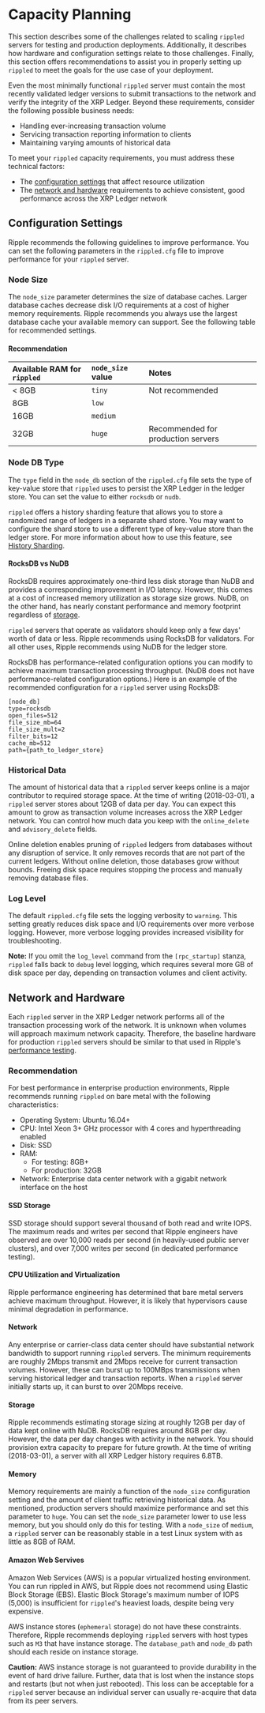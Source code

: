 # Capacity Planning

This section describes some of the challenges related to scaling `rippled` servers for testing and production deployments. Additionally, it describes how hardware and configuration settings relate to those challenges. Finally, this section offers recommendations to assist you in properly setting up `rippled` to meet the goals for the use case of your deployment.

Even the most minimally functional `rippled` server must contain the most recently validated ledger versions to submit transactions to the network and verify the integrity of the XRP Ledger. Beyond these requirements, consider the following possible business needs:

- Handling ever-increasing transaction volume
- Servicing transaction reporting information to clients
- Maintaining varying amounts of historical data

To meet your `rippled` capacity requirements, you must address these technical factors:

- The [configuration settings](#configuration-settings) that affect resource utilization
- The [network and hardware](#network-and-hardware) requirements to achieve consistent, good performance across the XRP Ledger network

## Configuration Settings

Ripple recommends the following guidelines to improve performance. You can set the following parameters in the `rippled.cfg` file to improve performance for your `rippled` server.

### Node Size

The `node_size` parameter determines the size of database caches. Larger database caches decrease disk I/O requirements at a cost of higher memory requirements. Ripple recommends you always use the largest database cache your available memory can support. See the following table for recommended settings.

#### Recommendation

| Available RAM for `rippled` | `node_size` value | Notes                              |
|:----------------------------|:------------------|:-----------------------------------|
| < 8GB                       | `tiny`            | Not recommended                    |
| 8GB                         | `low`             |                                    |
| 16GB                        | `medium`          |                                    |
| 32GB                        | `huge`            | Recommended for production servers |

### Node DB Type

The `type` field in the `node_db` section of the `rippled.cfg` file sets the type of key-value store that `rippled` uses to persist the XRP Ledger in the ledger store. You can set the value to either `rocksdb` or `nudb`.

`rippled` offers a history sharding feature that allows you to store a randomized range of ledgers in a separate shard store. You may want to configure the shard store to use a different type of key-value store than the ledger store. For more information about how to use this feature, see [History Sharding](https://ripple.com/build/history-sharding/#shard-store-configuration).


#### RocksDB vs NuDB
RocksDB requires approximately one-third less disk storage than NuDB and provides a corresponding improvement in I/O latency. However, this comes at a cost of increased memory utilization as storage size grows. NuDB, on the other hand, has nearly constant performance and memory footprint regardless of [storage](#storage).

`rippled` servers that operate as validators should keep only a few days' worth of data or less. Ripple recommends using RocksDB for validators. For all other uses, Ripple recommends using NuDB for the ledger store.

RocksDB has performance-related configuration options you can modify to achieve maximum transaction processing throughput. (NuDB does not have performance-related configuration options.) Here is an example of the recommended configuration for a `rippled` server using RocksDB:

```
[node_db]
type=rocksdb
open_files=512
file_size_mb=64
file_size_mult=2
filter_bits=12
cache_mb=512
path={path_to_ledger_store}
```

### Historical Data

The amount of historical data that a `rippled` server keeps online is a major contributor to required storage space. At the time of writing (2018-03-01), a `rippled` server stores about 12GB of data per day. You can expect this amount to grow as transaction volume increases across the XRP Ledger network. You can control how much data you keep with the `online_delete` and `advisory_delete` fields.

Online deletion enables pruning of `rippled` ledgers from databases without any disruption of service. It only removes records that are not part of the current ledgers. Without online deletion, those databases grow without bounds. Freeing disk space requires stopping the process and manually removing database files.

<!-- {# ***TODO***: Add link to online_delete section, when complete, per https://ripplelabs.atlassian.net/browse/DOC-1313  #} -->

### Log Level

The default `rippled.cfg` file sets the logging verbosity to `warning`. This setting greatly reduces disk space and I/O requirements over more verbose logging. However, more verbose logging provides increased visibility for troubleshooting.

**Note:** If you omit the `log_level` command from the `[rpc_startup]` stanza, `rippled` falls back to `debug` level logging, which requires several more GB of disk space per day, depending on transaction volumes and client activity.

## Network and Hardware

Each `rippled` server in the XRP Ledger network performs all of the transaction processing work of the network. It is unknown when volumes will approach maximum network capacity. Therefore, the baseline hardware for production `rippled` servers should be similar to that used in Ripple's [performance testing](https://ripple.com/dev-blog/demonstrably-scalable-blockchain/).

### Recommendation

For best performance in enterprise production environments, Ripple recommends running `rippled` on bare metal with the following characteristics:

- Operating System: Ubuntu 16.04+
- CPU: Intel Xeon 3+ GHz processor with 4 cores and hyperthreading enabled
- Disk: SSD
- RAM:
	- For testing: 8GB+
	- For production: 32GB
- Network: Enterprise data center network with a gigabit network interface on the host

#### SSD Storage

SSD storage should support several thousand of both read and write IOPS. The maximum reads and writes per second that Ripple engineers have observed are over 10,000 reads per second (in heavily-used public server clusters), and over 7,000 writes per second (in dedicated performance testing).

#### CPU Utilization and Virtualization
Ripple performance engineering has determined that bare metal servers achieve maximum throughput. However, it is likely that hypervisors cause minimal degradation in performance.

#### Network

Any enterprise or carrier-class data center should have substantial network bandwidth to support running `rippled` servers. The minimum requirements are roughly 2Mbps transmit and 2Mbps receive for current transaction volumes. However, these can burst up to 100MBps transmissions when serving historical ledger and transaction reports. When a `rippled` server initially starts up, it can burst to over 20Mbps receive.

#### Storage

Ripple recommends estimating storage sizing at roughly 12GB per day of data kept online with NuDB. RocksDB requires around 8GB per day. However, the data per day changes with activity in the network. You should provision extra capacity to prepare for future growth. At the time of writing (2018-03-01), a server with all XRP Ledger history requires 6.8TB.

<!-- {# ***TODO: Update the dated storage consideration above, as needed. ***#} -->
<!-- {# ***TODO: DOC-1331 tracks: Create historic metrics that a user can use to derive what will be required. For ex, a chart with 1TB in 2014, 3TB in 2015, 7TB in 2018 ***#} -->

#### Memory

Memory requirements are mainly a function of the `node_size` configuration setting and the amount of client traffic retrieving historical data. As mentioned, production servers should maximize performance and set this parameter to `huge`.
You can set the `node_size` parameter lower to use less memory, but you should only do this for testing. With a `node_size` of `medium`, a `rippled` server can be reasonably stable in a test Linux system with as little as 8GB of RAM.

#### Amazon Web Servives

Amazon Web Services (AWS) is a popular virtualized hosting environment. You can run rippled in AWS, but Ripple does not recommend using Elastic Block Storage (EBS). Elastic Block Storage's maximum number of IOPS (5,000) is insufficient for `rippled`'s heaviest loads, despite being very expensive.

AWS instance stores (`ephemeral` storage) do not have these constraints. Therefore, Ripple recommends deploying `rippled` servers with host types such as `M3` that have instance storage. The `database_path` and `node_db` path should each reside on instance storage.

**Caution:** AWS instance storage is not guaranteed to provide durability in the event of hard drive failure. Further, data that is lost when the instance stops and restarts (but not when just rebooted). This loss can be acceptable for a `rippled` server because an individual server can usually re-acquire that data from its peer servers.
